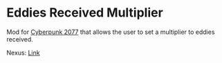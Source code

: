 # Eddies Received Multiplier

Mod for [Cyberpunk 2077] that allows the user to set a multiplier to eddies 
received.

Nexus: [Link](https://www.nexusmods.com/cyberpunk2077/mods/4647)

[Cyberpunk 2077]: https://www.cyberpunk.net/